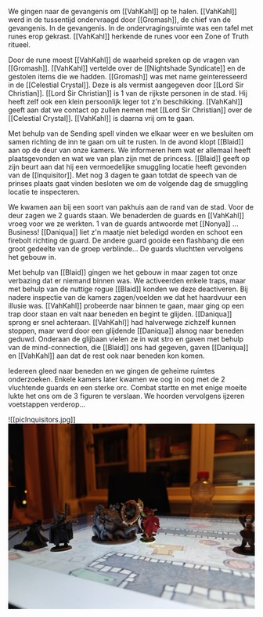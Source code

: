 We gingen naar de gevangenis om [[VahKahl]] op te halen. [[VahKahl]] werd in de tussentijd ondervraagd door [[Gromash]], de chief van de gevangenis. In de gevangenis. In de ondervragingsruimte was een tafel met runes erop gekrast. [[VahKahl]] herkende de runes voor een Zone of Truth ritueel. 

Door de rune moest [[VahKahl]] de waarheid spreken op de vragen van [[Gromash]]. [[VahKahl]] vertelde over de [[Nightshade Syndicate]] en de gestolen items die we hadden. [[Gromash]] was met name geinteresseerd in de [[Celestial Crystal]]. Deze is als vermist aangegeven door [[Lord Sir Christian]]. [[Lord Sir Christian]] is 1 van de rijkste personen in de stad. Hij heeft zelf ook een klein persoonlijk leger tot z'n beschikking. [[VahKahl]] geeft aan dat we contact op zullen nemen met [[Lord Sir Christian]] over de [[Celestial Crystal]]. [[VahKahl]] is daarna vrij om te gaan.

Met behulp van de Sending spell vinden we elkaar weer en we besluiten om samen richting de inn te gaan om uit te rusten. In de avond klopt [[Blaid]] aan op de deur van onze kamers. We informeren hem wat er allemaal heeft plaatsgevonden en wat we van plan zijn met de princess. [[Blaid]] geeft op zijn beurt aan dat hij een vermoedelijke smuggling locatie heeft gevonden van de [[Inquisitor]]. Met nog 3 dagen te gaan totdat de speech van de prinses plaats gaat vinden besloten we om de volgende dag de smuggling locatie te inspecteren. 

We kwamen aan bij een soort van pakhuis aan de rand van de stad. Voor de deur zagen we 2 guards staan. We benaderden de guards en [[VahKahl]] vroeg voor we ze werkten. 1 van de guards antwoorde met [[Nonya]] ... Business! [[Daniqua]] liet z'n maatje niet beledigd worden en schoot een firebolt richting de guard. De andere guard gooide een flashbang die een groot gedeelte van de groep verblinde... De guards vluchtten vervolgens het gebouw in. 

Met behulp van [[Blaid]] gingen we het gebouw in maar zagen tot onze verbazing dat er niemand binnen was. We activeerden enkele traps, maar met behulp van de nuttige rogue [[Blaid]] konden we deze deactiveren. Bij nadere inspectie van de kamers zagen/voelden we dat het haardvuur een illusie was. [[VahKahl]] probeerde naar binnen te gaan, maar ging op een trap door staan en valt naar beneden en begint te glijden. [[Daniqua]] sprong er snel achteraan. [[VahKahl]] had halverwege zichzelf kunnen stoppen, maar werd door een glijdende [[Daniqua]] alsnog naar beneden geduwd. Onderaan de glijbaan vielen ze in wat stro en gaven met behulp van de mind-connection, die [[Blaid]] ons had gegeven, gaven [[Daniqua]] en [[VahKahl]] aan dat de rest ook naar beneden kon komen.

Iedereen gleed naar beneden en we gingen de geheime ruimtes onderzoeken. Enkele kamers later kwamen we oog in oog met de 2 vluchtende guards en een sterke orc. Combat startte en met enige moeite lukte het ons om de 3 figuren te verslaan. We hoorden vervolgens ijzeren voetstappen verderop... 


![[picInquisitors.jpg]]
<img src="/assets/picInquisitors.jpg"/>